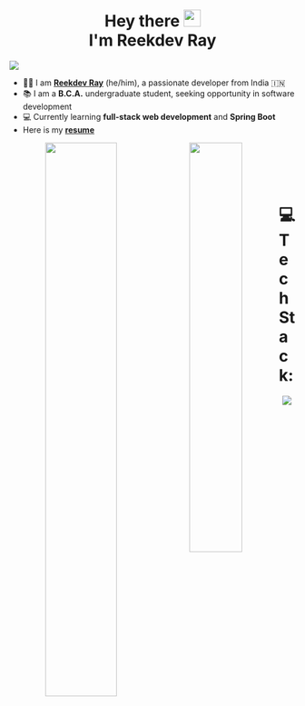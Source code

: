 <h1 align="center">Hey there <img src="https://i.imgur.com/TSNpxSS.gif" width=30px><br/> I'm <strong>Reekdev</strong> Ray</h1>

![](https://komarev.com/ghpvc/?username=reek-dev&color=537FE7&style=flat)

- 🙋‍♂️ I am [**Reekdev Ray**](https://bit.ly/reekdev-linkedin) (he/him), a passionate developer from India 🇮🇳
- 📚 I am a **B.C.A.** undergraduate student, seeking opportunity in software development
- 💻 Currently learning **full-stack web development** and **Spring Boot**
- Here is my [**resume**](https://bit.ly/reekdev-resume)

<div align="center" height=300px>
<img align="left" width=50% src="https://github-readme-stats.vercel.app/api?username=reek-dev&show_icons=true&theme=dark">
<img align="left" width=43% src="https://github-readme-stats.vercel.app/api/top-langs/?username=reek-dev&layout=compact&hide=html&langs_count=8">
</div>

<br/><br/>
<br/><br/>



# 💻 Tech Stack:

<p align="center">
  <a href="https://skillicons.dev">
    <img src="https://skillicons.dev/icons?i=java,spring,hibernate,javascript,angular,html,css,bootstrap,python,git,bash" />
  </a>
</p>

